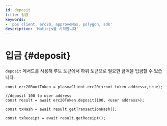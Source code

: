 ```yaml
---
id: deposit
title: 입금
keywords:
- 'pos client, erc20, approveMax, polygon, sdk'
description: 'Maticjs를 시작합니다'
---
```


# 입금 {#deposit}

`deposit` 메서드를 사용해 루트 토큰에서 하위 토큰으로 필요한 금액을 입금할 수 있습니다.

```
const erc20RootToken = plasmaClient.erc20(<root token address>,true);

//deposit 100 to user address
const result = await erc20Token.deposit(100, <user address>);

const txHash = await result.getTransactionHash();

const txReceipt = await result.getReceipt();

```
